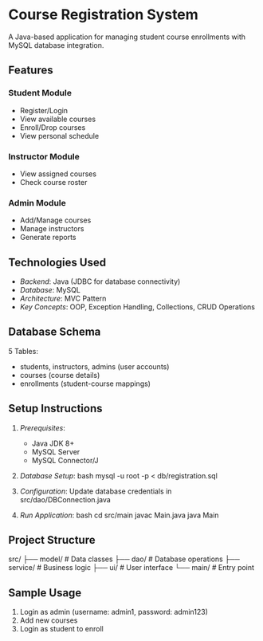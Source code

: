 # Course Registration System

A Java-based application for managing student course enrollments with MySQL database integration.

## Features

### Student Module
- Register/Login
- View available courses
- Enroll/Drop courses
- View personal schedule

### Instructor Module
- View assigned courses
- Check course roster

### Admin Module
- Add/Manage courses
- Manage instructors
- Generate reports

## Technologies Used
- *Backend*: Java (JDBC for database connectivity)
- *Database*: MySQL
- *Architecture*: MVC Pattern
- *Key Concepts*: OOP, Exception Handling, Collections, CRUD Operations

## Database Schema
5 Tables: 
- students, instructors, admins (user accounts)
- courses (course details) 
- enrollments (student-course mappings)

## Setup Instructions

1. *Prerequisites*:
   - Java JDK 8+
   - MySQL Server
   - MySQL Connector/J

2. *Database Setup*:
   bash
   mysql -u root -p < db/registration.sql
   

3. *Configuration*:
   Update database credentials in src/dao/DBConnection.java

4. *Run Application*:
   bash
   cd src/main
   javac Main.java
   java Main
   

## Project Structure

src/
├── model/      # Data classes
├── dao/        # Database operations
├── service/    # Business logic
├── ui/         # User interface
└── main/       # Entry point


## Sample Usage
1. Login as admin (username: admin1, password: admin123)
2. Add new courses
3. Login as student to enroll
